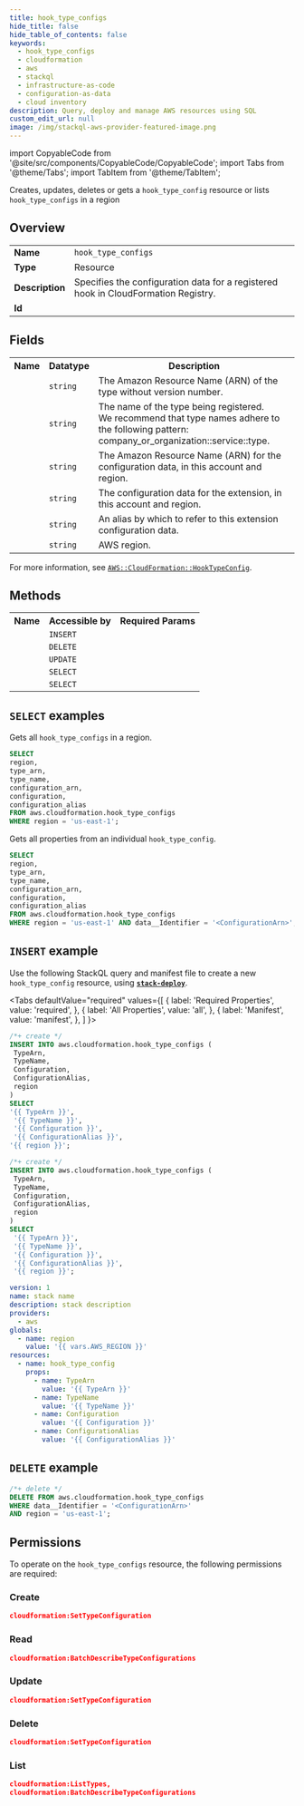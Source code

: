 ```yaml
---
title: hook_type_configs
hide_title: false
hide_table_of_contents: false
keywords:
  - hook_type_configs
  - cloudformation
  - aws
  - stackql
  - infrastructure-as-code
  - configuration-as-data
  - cloud inventory
description: Query, deploy and manage AWS resources using SQL
custom_edit_url: null
image: /img/stackql-aws-provider-featured-image.png
---
```


import CopyableCode from '@site/src/components/CopyableCode/CopyableCode';
import Tabs from '@theme/Tabs';
import TabItem from '@theme/TabItem';

Creates, updates, deletes or gets a <code>hook_type_config</code> resource or lists <code>hook_type_configs</code> in a region

## Overview
<table>
<tbody>
<tr><td><b>Name</b></td><td><code>hook_type_configs</code></td></tr>
<tr><td><b>Type</b></td><td>Resource</td></tr>
<tr><td><b>Description</b></td><td>Specifies the configuration data for a registered hook in CloudFormation Registry.</td></tr>
<tr><td><b>Id</b></td><td><CopyableCode code="aws.cloudformation.hook_type_configs" /></td></tr>
</tbody>
</table>

## Fields
<table>
<tbody>
<tr><th>Name</th><th>Datatype</th><th>Description</th></tr><tr><td><CopyableCode code="type_arn" /></td><td><code>string</code></td><td>The Amazon Resource Name (ARN) of the type without version number.</td></tr>
<tr><td><CopyableCode code="type_name" /></td><td><code>string</code></td><td>The name of the type being registered.<br />We recommend that type names adhere to the following pattern: company_or_organization::service::type.</td></tr>
<tr><td><CopyableCode code="configuration_arn" /></td><td><code>string</code></td><td>The Amazon Resource Name (ARN) for the configuration data, in this account and region.</td></tr>
<tr><td><CopyableCode code="configuration" /></td><td><code>string</code></td><td>The configuration data for the extension, in this account and region.</td></tr>
<tr><td><CopyableCode code="configuration_alias" /></td><td><code>string</code></td><td>An alias by which to refer to this extension configuration data.</td></tr>
<tr><td><CopyableCode code="region" /></td><td><code>string</code></td><td>AWS region.</td></tr>
</tbody>
</table>

For more information, see <a href="https://docs.aws.amazon.com/AWSCloudFormation/latest/UserGuide/aws-resource-cloudformation-hooktypeconfig.html"><code>AWS::CloudFormation::HookTypeConfig</code></a>.

## Methods

<table>
<tbody>
  <tr>
    <th>Name</th>
    <th>Accessible by</th>
    <th>Required Params</th>
  </tr>
  <tr>
    <td><CopyableCode code="create_resource" /></td>
    <td><code>INSERT</code></td>
    <td><CopyableCode code="region" /></td>
  </tr>
  <tr>
    <td><CopyableCode code="delete_resource" /></td>
    <td><code>DELETE</code></td>
    <td><CopyableCode code="data__Identifier, region" /></td>
  </tr>
  <tr>
    <td><CopyableCode code="update_resource" /></td>
    <td><code>UPDATE</code></td>
    <td><CopyableCode code="data__Identifier, data__PatchDocument, region" /></td>
  </tr>
  <tr>
    <td><CopyableCode code="list_resources" /></td>
    <td><code>SELECT</code></td>
    <td><CopyableCode code="region" /></td>
  </tr>
  <tr>
    <td><CopyableCode code="get_resource" /></td>
    <td><code>SELECT</code></td>
    <td><CopyableCode code="data__Identifier, region" /></td>
  </tr>
</tbody>
</table>

## `SELECT` examples
Gets all <code>hook_type_configs</code> in a region.
```sql
SELECT
region,
type_arn,
type_name,
configuration_arn,
configuration,
configuration_alias
FROM aws.cloudformation.hook_type_configs
WHERE region = 'us-east-1';
```
Gets all properties from an individual <code>hook_type_config</code>.
```sql
SELECT
region,
type_arn,
type_name,
configuration_arn,
configuration,
configuration_alias
FROM aws.cloudformation.hook_type_configs
WHERE region = 'us-east-1' AND data__Identifier = '<ConfigurationArn>';
```

## `INSERT` example

Use the following StackQL query and manifest file to create a new <code>hook_type_config</code> resource, using [__`stack-deploy`__](https://pypi.org/project/stack-deploy/).

<Tabs
    defaultValue="required"
    values={[
      { label: 'Required Properties', value: 'required', },
      { label: 'All Properties', value: 'all', },
      { label: 'Manifest', value: 'manifest', },
    ]
}>
<TabItem value="required">

```sql
/*+ create */
INSERT INTO aws.cloudformation.hook_type_configs (
 TypeArn,
 TypeName,
 Configuration,
 ConfigurationAlias,
 region
)
SELECT 
'{{ TypeArn }}',
 '{{ TypeName }}',
 '{{ Configuration }}',
 '{{ ConfigurationAlias }}',
'{{ region }}';
```
</TabItem>
<TabItem value="all">

```sql
/*+ create */
INSERT INTO aws.cloudformation.hook_type_configs (
 TypeArn,
 TypeName,
 Configuration,
 ConfigurationAlias,
 region
)
SELECT 
 '{{ TypeArn }}',
 '{{ TypeName }}',
 '{{ Configuration }}',
 '{{ ConfigurationAlias }}',
 '{{ region }}';
```
</TabItem>
<TabItem value="manifest">

```yaml
version: 1
name: stack name
description: stack description
providers:
  - aws
globals:
  - name: region
    value: '{{ vars.AWS_REGION }}'
resources:
  - name: hook_type_config
    props:
      - name: TypeArn
        value: '{{ TypeArn }}'
      - name: TypeName
        value: '{{ TypeName }}'
      - name: Configuration
        value: '{{ Configuration }}'
      - name: ConfigurationAlias
        value: '{{ ConfigurationAlias }}'

```
</TabItem>
</Tabs>

## `DELETE` example

```sql
/*+ delete */
DELETE FROM aws.cloudformation.hook_type_configs
WHERE data__Identifier = '<ConfigurationArn>'
AND region = 'us-east-1';
```

## Permissions

To operate on the <code>hook_type_configs</code> resource, the following permissions are required:

### Create
```json
cloudformation:SetTypeConfiguration
```

### Read
```json
cloudformation:BatchDescribeTypeConfigurations
```

### Update
```json
cloudformation:SetTypeConfiguration
```

### Delete
```json
cloudformation:SetTypeConfiguration
```

### List
```json
cloudformation:ListTypes,
cloudformation:BatchDescribeTypeConfigurations
```
